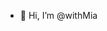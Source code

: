 - 👋 Hi, I’m @withMia


<!---
withMia/withMia is a ✨ special ✨ repository because its `README.md` (this file) appears on your GitHub profile.
You can click the Preview link to take a look at your changes.
--->
